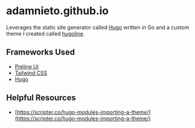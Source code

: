 # adamnieto.github.io

Leverages the static site generator called [Hugo](https://gohugo.io/) written in Go and a custom theme I created called [hugoline](https://github.com/adamnieto/hugoline).


## Frameworks Used

* [Preline UI](https://preline.co/docs/index.html)
* [Tailwind CSS](https://tailwindcss.com/)
* [Hugo](https://gohugo.io/)



## Helpful Resources

* [https://scripter.co/hugo-modules-importing-a-theme/](https://scripter.co/hugo-modules-importing-a-theme/)